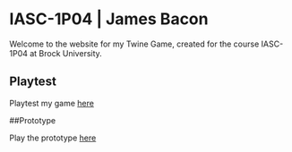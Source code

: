 # IASC-1P04 | James Bacon

Welcome to the website for my Twine Game, created for the course IASC-1P04 at Brock University.

## Playtest

Playtest my game [here](playtest/playtest)

##Prototype

Play the prototype [here](prototype/Kitsune.html)
